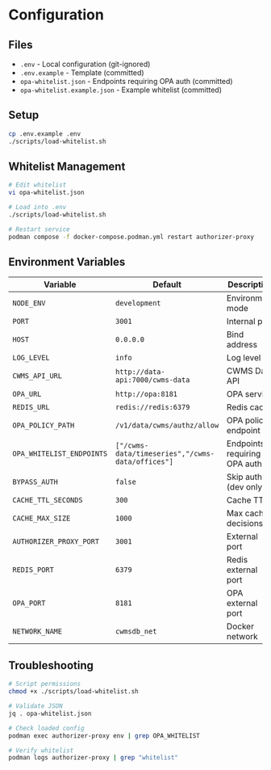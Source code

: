 # Configuration

## Files

- `.env` - Local configuration (git-ignored)
- `.env.example` - Template (committed)
- `opa-whitelist.json` - Endpoints requiring OPA auth (committed)
- `opa-whitelist.example.json` - Example whitelist (committed)

## Setup

```bash
cp .env.example .env
./scripts/load-whitelist.sh
```

## Whitelist Management

```bash
# Edit whitelist
vi opa-whitelist.json

# Load into .env
./scripts/load-whitelist.sh

# Restart service
podman compose -f docker-compose.podman.yml restart authorizer-proxy
```

## Environment Variables

| Variable                  | Default                                          | Description                  |
| ------------------------- | ------------------------------------------------ | ---------------------------- |
| `NODE_ENV`                | `development`                                    | Environment mode             |
| `PORT`                    | `3001`                                           | Internal port                |
| `HOST`                    | `0.0.0.0`                                        | Bind address                 |
| `LOG_LEVEL`               | `info`                                           | Log level                    |
| `CWMS_API_URL`            | `http://data-api:7000/cwms-data`                 | CWMS Data API                |
| `OPA_URL`                 | `http://opa:8181`                                | OPA service                  |
| `REDIS_URL`               | `redis://redis:6379`                             | Redis cache                  |
| `OPA_POLICY_PATH`         | `/v1/data/cwms/authz/allow`                      | OPA policy endpoint          |
| `OPA_WHITELIST_ENDPOINTS` | `["/cwms-data/timeseries","/cwms-data/offices"]` | Endpoints requiring OPA auth |
| `BYPASS_AUTH`             | `false`                                          | Skip auth (dev only)         |
| `CACHE_TTL_SECONDS`       | `300`                                            | Cache TTL                    |
| `CACHE_MAX_SIZE`          | `1000`                                           | Max cached decisions         |
| `AUTHORIZER_PROXY_PORT`   | `3001`                                           | External port                |
| `REDIS_PORT`              | `6379`                                           | Redis external port          |
| `OPA_PORT`                | `8181`                                           | OPA external port            |
| `NETWORK_NAME`            | `cwmsdb_net`                                     | Docker network               |

## Troubleshooting

```bash
# Script permissions
chmod +x ./scripts/load-whitelist.sh

# Validate JSON
jq . opa-whitelist.json

# Check loaded config
podman exec authorizer-proxy env | grep OPA_WHITELIST

# Verify whitelist
podman logs authorizer-proxy | grep "whitelist"
```
